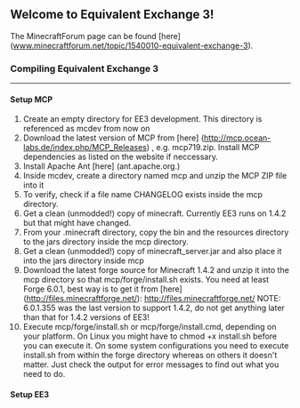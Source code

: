## Welcome to Equivalent Exchange 3!

The MinecraftForum page can be found [here] (www.minecraftforum.net/topic/1540010-equivalent-exchange-3).

### Compiling Equivalent Exchange 3
____________________________________________________________________________________________________________________________________________________________________________________________________________________________________________________________________________________________________________________________________________________________________________________________
#### Setup MCP
1. Create an empty directory for EE3 development. This directory is referenced as mcdev from now on
2. Download the latest version of MCP from [here] (http://mcp.ocean-labs.de/index.php/MCP_Releases) , e.g. mcp719.zip. Install MCP dependencies as listed on the website if neccessary.
3. Install Apache Ant [here] (ant.apache.org.)
3. Inside mcdev, create a directory named mcp and unzip the MCP ZIP file into it
4. To verify, check if a file name CHANGELOG exists inside the mcp directory.
5. Get a clean (unmodded!) copy of minecraft. Currently EE3 runs on 1.4.2 but that might have changed.
6. From your .minecraft directory, copy the bin and the resources directory to the jars directory inside the mcp directory.
7. Get a clean (unmodded!) copy of minecraft_server.jar and also place it into the jars directory inside mcp
8. Download the latest forge source for Minecraft 1.4.2 and unzip it into the mcp directory so that mcp/forge/install.sh exists. You need at least Forge 6.0.1, best way is to get it from [here] (http://files.minecraftforge.net/): http://files.minecraftforge.net/ NOTE: 6.0.1.355 was the last version to support 1.4.2, do not get anything later than that for 1.4.2 versions of EE3!
9. Execute mcp/forge/install.sh or mcp/forge/install.cmd, depending on your platform. On Linux you might have to chmod +x install.sh before you can execute it. On some system configurations you need to execute install.sh from within the forge directory whereas on others it doesn't matter. Just check the output for error messages to find out what you need to do.

#### Setup EE3